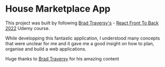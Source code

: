 # House Marketplace App

This project was built by following [Brad Traversy's](https://github.com/bradtraversy) - [React Front To Back 2022](https://www.udemy.com/course/react-front-to-back-2022/) Udemy course.

While developping this fantastic application, I understood many concepts that were unclear for me and it gave me a good insight on how to plan, organise and build a web applications.  

Huge thanks to [Brad Traversy](https://github.com/bradtraversy) for his amazing content



